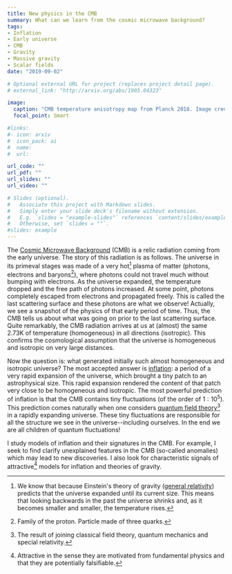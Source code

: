 ```yaml
---
title: New physics in the CMB
summary: What can we learn from the cosmic microwave background?
tags:
- Inflation
- Early universe
- CMB
- Gravity
- Massive gravity
- Scalar fields
date: "2019-09-02"

# Optional external URL for project (replaces project detail page).
# external_link: "http://arxiv.org/abs/1905.04323"

image:
  caption: "CMB temperature anisotropy map from Planck 2018. Image credit: [Planck team](https://www.cosmos.esa.int/web/planck/picture-gallery)."
  focal_point: Smart

#links:
#- icon: arxiv
#  icon_pack: ai
#  name:
#  url: 

url_code: ""
url_pdf: ""
url_slides: ""
url_video: ""

# Slides (optional).
#   Associate this project with Markdown slides.
#   Simply enter your slide deck's filename without extension.
#   E.g. `slides = "example-slides"` references `content/slides/example-slides.md`.
#   Otherwise, set `slides = ""`.
#slides: example
---
```

The [Cosmic Microwave Background](https://en.wikipedia.org/wiki/Cosmic_microwave_background) (CMB) is a relic radiation coming from the early universe. The story of this radiation is as follows. The universe in its primeval stages was made of a very hot[^1] plasma of matter (photons, electrons and baryons[^2]), where photons could not travel much without bumping with electrons. As the universe expanded, the temperature dropped and the free path of photons increased. At some point, photons completely escaped from electrons and propagated freely. This is called the last scattering surface and these photons are what we observe! Actually, we see a snapshot of the physics of that early period of time. Thus, the CMB tells us about what was going on prior to the last scattering surface. Quite remarkably, the CMB radiation arrives at us at (almost) the same $2.73$K of temperature (homogeneous) in all directions (isotropic). This confirms the cosmological assumption that the universe is homogeneous and isotropic on very large distances. 

Now the question is: what generated initially such almost homogeneous and isotropic universe? The most accepted answer is [inflation](https://en.wikipedia.org/wiki/Inflation_(cosmology)): a period of a very rapid expansion of the universe, which brought a tiny patch to an astrophysical size. This rapid expansion rendered the content of that patch very close to be homogeneous and isotropic. The most powerful prediction of inflation is that the CMB contains tiny fluctuations (of the order of $1:10^5$). This prediction comes naturally when one considers [quantum field theory](https://en.wikipedia.org/wiki/Quantum_field_theory)[^3] in a rapidly expanding universe. These tiny fluctuations are responsible for all the structure we see in the universe--including ourselves. In the end we are all children of quantum fluctuations!

I study models of inflation and their signatures in the CMB. For example, I seek to find clarify unexplained features in the CMB (so-called anomalies) which may lead to new discoveries. I also look for characteristic signals of attractive[^4] models for inflation and theories of gravity.


[^1]: We know that because Einstein's theory of gravity ([general relativity](https://en.wikipedia.org/wiki/Introduction_to_general_relativity)) predicts that the universe expanded until its current size. This means that looking backwards in the past the universe shrinks and, as it becomes smaller and smaller, the temperature rises. 
[^2]: Family of the proton. Particle made of three quarks.
[^3]: The result of joining classical field theory, quantum mechanics and special relativity.
[^4]: Attractive in the sense they are motivated from fundamental physics and that they are potentially falsifiable. 